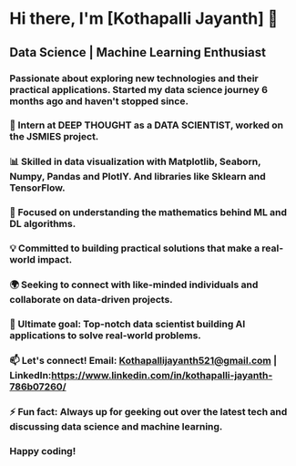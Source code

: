 
 # Hi there, I'm [Kothapalli Jayanth] 👋
## Data Science | Machine Learning Enthusiast
### Passionate about exploring new technologies and their practical applications. Started my data science journey 6 months ago and haven't stopped since.

### 🔭 Intern at DEEP THOUGHT as a DATA SCIENTIST, worked on the JSMIES project.

### 📊 Skilled in data visualization with Matplotlib, Seaborn, Numpy, Pandas and PlotlY. And libraries like Sklearn and TensorFlow.

### 🧠 Focused on understanding the mathematics behind ML and DL algorithms.

### 💡 Committed to building practical solutions that make a real-world impact.

### 🌍 Seeking to connect with like-minded individuals and collaborate on data-driven projects.

### 🎯 Ultimate goal: Top-notch data scientist building AI applications to solve real-world problems.

### 📫 Let's connect! Email: Kothapallijayanth521@gmail.com | LinkedIn:https://www.linkedin.com/in/kothapalli-jayanth-786b07260/

### ⚡ Fun fact: Always up for geeking out over the latest tech and discussing data science and machine learning.


### Happy coding!









